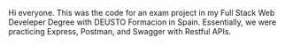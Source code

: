 Hi everyone. This was the code for an exam project in my Full Stack Web Develeper Degree with DEUSTO Formacion in Spain. Essentially, we were practicing Express, Postman, and Swagger with Restful APIs.
